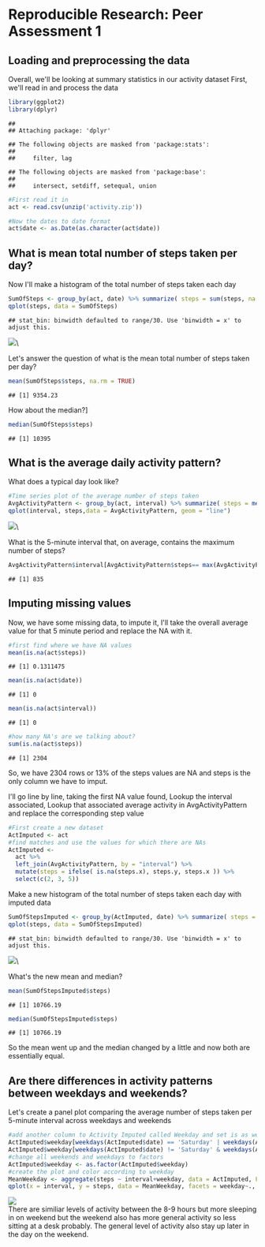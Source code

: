 # Reproducible Research: Peer Assessment 1


## Loading and preprocessing the data
Overall, we'll be looking at summary statistics in our activity dataset
First, we'll read in and process the data 


```r
library(ggplot2)
library(dplyr)
```

```
## 
## Attaching package: 'dplyr'
```

```
## The following objects are masked from 'package:stats':
## 
##     filter, lag
```

```
## The following objects are masked from 'package:base':
## 
##     intersect, setdiff, setequal, union
```

```r
#First read it in
act <- read.csv(unzip('activity.zip'))

#Now the dates to date format  
act$date <- as.Date(as.character(act$date))
```


## What is mean total number of steps taken per day?
Now I'll make a histogram of the total number of steps taken each day 


```r
SumOfSteps <- group_by(act, date) %>% summarize( steps = sum(steps, na.rm = TRUE))
qplot(steps, data = SumOfSteps)
```

```
## stat_bin: binwidth defaulted to range/30. Use 'binwidth = x' to adjust this.
```

![](PA1_template_files/figure-html/unnamed-chunk-2-1.png)\

Let's answer the question of what is the mean total number of steps taken per day?

```r
mean(SumOfSteps$steps, na.rm = TRUE)
```

```
## [1] 9354.23
```

How about the median?]

```r
median(SumOfSteps$steps)
```

```
## [1] 10395
```



## What is the average daily activity pattern?
What does a typical day look like? 

```r
#Time series plot of the average number of steps taken  
AvgActivityPattern <- group_by(act, interval) %>% summarize( steps = mean(steps, na.rm = TRUE))  
qplot(interval, steps,data = AvgActivityPattern, geom = "line")  
```

![](PA1_template_files/figure-html/unnamed-chunk-5-1.png)\


What is the 5-minute interval that, on average, contains the maximum number of steps?

```r
AvgActivityPattern$interval[AvgActivityPattern$steps== max(AvgActivityPattern$steps)]  
```

```
## [1] 835
```


## Imputing missing values
Now, we have some missing data, to impute it, I'll take the overall average value for that 5 minute period and replace the NA with it.

```r
#first find where we have NA values  
mean(is.na(act$steps)) 
```

```
## [1] 0.1311475
```

```r
mean(is.na(act$date))   
```

```
## [1] 0
```

```r
mean(is.na(act$interval))  
```

```
## [1] 0
```

```r
#how many NA's are we talking about?  
sum(is.na(act$steps)) 
```

```
## [1] 2304
```

So, we have 2304 rows or 13% of the steps values are NA and steps is the only column we have to imput. 

I'll go line by line, taking the first NA value found, 
Lookup the interval associated, 
Lookup that associated average activity in AvgActivityPattern and 
replace the corresponding step value


```r
#First create a new dataset
ActImputed <- act
#find matches and use the values for which there are NAs
ActImputed <-
  act %>%
  left_join(AvgActivityPattern, by = "interval") %>%
  mutate(steps = ifelse( is.na(steps.x), steps.y, steps.x )) %>%
  select(c(2, 3, 5))
```

Make a new histogram of the total number of steps taken each day with imputed data

```r
SumOfStepsImputed <- group_by(ActImputed, date) %>% summarize( steps = sum(steps, na.rm = TRUE))
qplot(steps, data = SumOfStepsImputed)
```

```
## stat_bin: binwidth defaulted to range/30. Use 'binwidth = x' to adjust this.
```

![](PA1_template_files/figure-html/unnamed-chunk-9-1.png)\

What's the new mean and median?

```r
mean(SumOfStepsImputed$steps) 
```

```
## [1] 10766.19
```

```r
median(SumOfStepsImputed$steps)
```

```
## [1] 10766.19
```
So the mean went up and the median changed by a little and now both are essentially equal.

## Are there differences in activity patterns between weekdays and weekends?


Let's create a panel plot comparing the average number of steps taken per 5-minute interval across weekdays and weekends

```r
#add another column to Activity Imputed called Weekday and set is as weekday or weekend
ActImputed$weekday[weekdays(ActImputed$date) == 'Saturday' | weekdays(ActImputed$date) == 'Sunday'] <- 'weekend'
ActImputed$weekday[weekdays(ActImputed$date) != 'Saturday' & weekdays(ActImputed$date) != 'Sunday'] <- 'weekday'
#change all weekends and weekdays to factors
ActImputed$weekday <- as.factor(ActImputed$weekday)
#create the plot and color according to weekday
MeanWeekday <- aggregate(steps ~ interval+weekday, data = ActImputed, FUN = mean)
qplot(x = interval, y = steps, data = MeanWeekday, facets = weekday~., geom = "line", col = weekday)
```

![](PA1_template_files/figure-html/unnamed-chunk-11-1.png)\
There are similiar levels of activity between the 8-9 hours but more sleeping in on weekend but the weekend also has more general activity so less sitting at a desk probably. The general level of activity also stay up later in the day on the weekend. 
